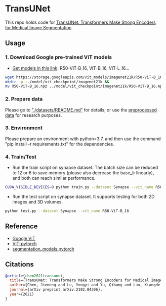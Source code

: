 # TransUNet
This repo holds code for [TransUNet: Transformers Make Strong Encoders for Medical Image Segmentation](https://arxiv.org/pdf/2102.04306.pdf)

## Usage

### 1. Download Google pre-trained ViT models
* [Get models in this link](https://console.cloud.google.com/storage/vit_models/): R50-ViT-B_16, ViT-B_16, ViT-L_16...
```bash
wget https://storage.googleapis.com/vit_models/imagenet21k/R50-ViT-B_16.npz &&
mkdir -p ../model/vit_checkpoint/imagenet21k &&
mv R50-ViT-B_16.npz ../model/vit_checkpoint/imagenet21k/R50-ViT-B_16.npz
```

### 2. Prepare data

Please go to ["./datasets/README.md"](datasets/README.md) for details, or use the [preprocessed data](https://drive.google.com/drive/folders/1ACJEoTp-uqfFJ73qS3eUObQh52nGuzCd?usp=sharing) for research purposes.

### 3. Environment

Please prepare an environment with python=3.7, and then use the command "pip install -r requirements.txt" for the dependencies.

### 4. Train/Test

- Run the train script on synapse dataset. The batch size can be reduced to 12 or 6 to save memory (please also decrease the base_lr linearly), and both can reach similar performance.

```bash
CUDA_VISIBLE_DEVICES=0 python train.py --dataset Synapse --vit_name R50-ViT-B_16
```

- Run the test script on synapse dataset. It supports testing for both 2D images and 3D volumes.

```bash
python test.py --dataset Synapse --vit_name R50-ViT-B_16
```

## Reference
* [Google ViT](https://github.com/google-research/vision_transformer)
* [ViT-pytorch](https://github.com/jeonsworld/ViT-pytorch)
* [segmentation_models.pytorch](https://github.com/qubvel/segmentation_models.pytorch)

## Citations

```bibtex
@article{chen2021transunet,
  title={TransUNet: Transformers Make Strong Encoders for Medical Image Segmentation},
  author={Chen, Jieneng and Lu, Yongyi and Yu, Qihang and Luo, Xiangde and Adeli, Ehsan and Wang, Yan and Lu, Le and Yuille, Alan L., and Zhou, Yuyin},
  journal={arXiv preprint arXiv:2102.04306},
  year={2021}
}
```
